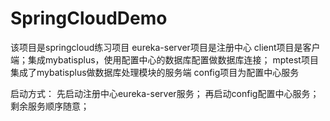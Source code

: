 # SpringCloudDemo
该项目是springcloud练习项目
eureka-server项目是注册中心
client项目是客户端；集成mybatisplus，使用配置中心的数据库配置做数据库连接；
mptest项目集成了mybatisplus做数据库处理模块的服务端
config项目为配置中心服务

启动方式：
先启动注册中心eureka-server服务；
再启动config配置中心服务；
剩余服务顺序随意；
